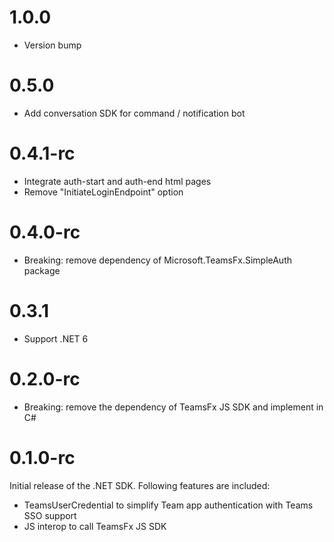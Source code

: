 # 1.0.0
- Version bump

# 0.5.0
- Add conversation SDK for command / notification bot

# 0.4.1-rc
- Integrate auth-start and auth-end html pages
- Remove "InitiateLoginEndpoint" option

# 0.4.0-rc
- Breaking: remove dependency of Microsoft.TeamsFx.SimpleAuth package

# 0.3.1
- Support .NET 6

# 0.2.0-rc
- Breaking: remove the dependency of TeamsFx JS SDK and implement in C#

# 0.1.0-rc
Initial release of the .NET SDK. Following features are included:

- TeamsUserCredential to simplify Team app authentication with Teams SSO support
- JS interop to call TeamsFx JS SDK
